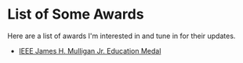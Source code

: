 # List of Some Awards
Here are a list of awards I'm interested in and tune in for their updates.

* [IEEE James H. Mulligan Jr. Education Medal](https://en.wikipedia.org/wiki/IEEE_James_H._Mulligan_Jr._Education_Medal)
